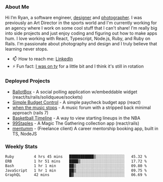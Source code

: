 ### About Me
Hi I’m Ryan, a software engineer, [designer](https://www.denvermullets.com/video) and [photographer](https://www.denvermullets.com/). I was previously an Art Director in the sports world and I'm currently working for an agency where I work on some cool stuff that I can't share! I'm really big into side projects and just enjoy coding and figuring out how to make apps hum. I love working with React, Typescript, Node.js, Ruby, and Ruby on Rails. I'm passionate about photography and design and I truly believe that learning never stops.

- 📫 How to reach me: [LinkedIn](https://www.linkedin.com/in/ryanvaznis)
- ⚡ Fun fact: [I was on tv](https://vimeo.com/381425882) for a little bit and I think it's still in rotation

### Deployed Projects
- [BallotBox](https://voteballotbox.com/) - A social polling application w/embeddable widget (react/ts/rails/solidqueue/sockets)
- [Simple Budget Control](https://simplebudgetcontrol.com/) - A simple paycheck budget app (react)
- [when the music stops](https://whenthemusicstops.net) - A music forum with a stripped back minimal approach (rails 7)
- [Basketball Timeline](https://basketball-timeline.com/?team=PHO&year=2023) - A way to view starting lineups in the NBA
- [99Staples](https://www.99staples.com/collections/denvermullets/9) - A Magic The Gathering collection app (react/rails)
- [mentumm](https://portal.mentumm.com/) - (Freelance client) A career mentorship booking app, built in TS, NodeJS

### Weekly Stats
<!--START_SECTION:waka-->

```txt
Ruby         4 hrs 45 mins   ███████████▒░░░░░░░░░░░░░   45.32 %
ERB          1 hr 51 mins    ████▒░░░░░░░░░░░░░░░░░░░░   17.72 %
Bash         1 hr 1 min      ██▒░░░░░░░░░░░░░░░░░░░░░░   09.80 %
JavaScript   1 hr 1 min      ██▒░░░░░░░░░░░░░░░░░░░░░░   09.75 %
GraphQL      42 mins         █▓░░░░░░░░░░░░░░░░░░░░░░░   06.69 %
```

<!--END_SECTION:waka-->
